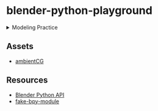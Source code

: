 # blender-python-playground

<details markdown="1">
  <summary>Modeling Practice</summary>
  <img width="1610" src="https://github.com/madEffort/blender-python-playground/assets/158125247/9fae7686-5cbc-4e87-acf4-847b6dda801b">
  <img width="1610" src="https://github.com/madEffort/blender-python-playground/assets/158125247/3b643de2-7afa-4576-91f8-c4b93963d916">
  <img width="1610" src="https://github.com/madEffort/blender-python-playground/assets/158125247/b16c46c4-92d0-4b77-8d6f-df820992b16d">
  <img width="1610" src="https://github.com/madEffort/blender-python-playground/assets/158125247/f19b556f-59ad-45be-9cfc-21fbad739d7b">
</details>

## Assets
- [ambientCG](https://ambientcg.com/)

## Resources
- [Blender Python API](https://docs.blender.org/api/current/index.html)
- [fake-bpy-module](https://github.com/nutti/fake-bpy-module.git)
